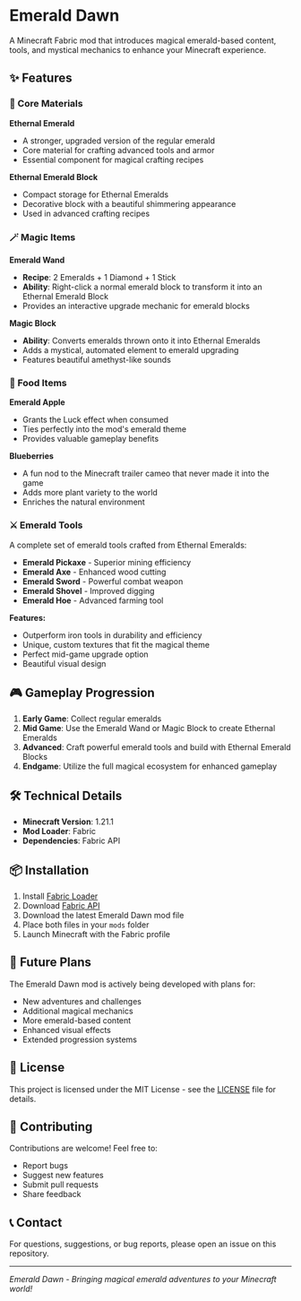 # Emerald Dawn

A Minecraft Fabric mod that introduces magical emerald-based content, tools, and mystical mechanics to enhance your Minecraft experience.

## ✨ Features

### 🔮 Core Materials

**Ethernal Emerald**
- A stronger, upgraded version of the regular emerald
- Core material for crafting advanced tools and armor
- Essential component for magical crafting recipes

**Ethernal Emerald Block**
- Compact storage for Ethernal Emeralds
- Decorative block with a beautiful shimmering appearance
- Used in advanced crafting recipes

### 🪄 Magic Items

**Emerald Wand**
- **Recipe**: 2 Emeralds + 1 Diamond + 1 Stick
- **Ability**: Right-click a normal emerald block to transform it into an Ethernal Emerald Block
- Provides an interactive upgrade mechanic for emerald blocks

**Magic Block**
- **Ability**: Converts emeralds thrown onto it into Ethernal Emeralds
- Adds a mystical, automated element to emerald upgrading
- Features beautiful amethyst-like sounds

### 🍎 Food Items

**Emerald Apple**
- Grants the Luck effect when consumed
- Ties perfectly into the mod's emerald theme
- Provides valuable gameplay benefits

**Blueberries**
- A fun nod to the Minecraft trailer cameo that never made it into the game
- Adds more plant variety to the world
- Enriches the natural environment

### ⚔️ Emerald Tools

A complete set of emerald tools crafted from Ethernal Emeralds:
- **Emerald Pickaxe** - Superior mining efficiency
- **Emerald Axe** - Enhanced wood cutting
- **Emerald Sword** - Powerful combat weapon
- **Emerald Shovel** - Improved digging
- **Emerald Hoe** - Advanced farming tool

**Features:**
- Outperform iron tools in durability and efficiency
- Unique, custom textures that fit the magical theme
- Perfect mid-game upgrade option
- Beautiful visual design

## 🎮 Gameplay Progression

1. **Early Game**: Collect regular emeralds
2. **Mid Game**: Use the Emerald Wand or Magic Block to create Ethernal Emeralds
3. **Advanced**: Craft powerful emerald tools and build with Ethernal Emerald Blocks
4. **Endgame**: Utilize the full magical ecosystem for enhanced gameplay

## 🛠️ Technical Details

- **Minecraft Version**: 1.21.1
- **Mod Loader**: Fabric
- **Dependencies**: Fabric API

## 📦 Installation

1. Install [Fabric Loader](https://fabricmc.net/use/)
2. Download [Fabric API](https://www.curseforge.com/minecraft/mc-mods/fabric-api)
3. Download the latest Emerald Dawn mod file
4. Place both files in your `mods` folder
5. Launch Minecraft with the Fabric profile

## 🎯 Future Plans

The Emerald Dawn mod is actively being developed with plans for:
- New adventures and challenges
- Additional magical mechanics
- More emerald-based content
- Enhanced visual effects
- Extended progression systems

## 📄 License

This project is licensed under the MIT License - see the [LICENSE](LICENSE) file for details.

## 🤝 Contributing

Contributions are welcome! Feel free to:
- Report bugs
- Suggest new features
- Submit pull requests
- Share feedback

## 📞 Contact

For questions, suggestions, or bug reports, please open an issue on this repository.

---

*Emerald Dawn - Bringing magical emerald adventures to your Minecraft world!*